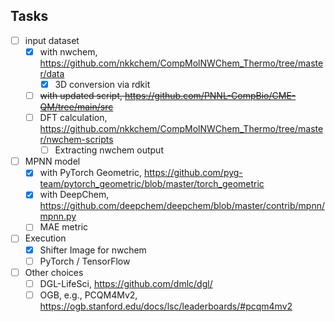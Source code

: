 ## Tasks
 
- [ ] input dataset
  - [x] with nwchem, https://github.com/nkkchem/CompMolNWChem_Thermo/tree/master/data
    - [x] 3D conversion via rdkit
  - [ ] ~~with updated script, https://github.com/PNNL-CompBio/CME-QM/tree/main/src~~
  - [ ] DFT calculation, https://github.com/nkkchem/CompMolNWChem_Thermo/tree/master/nwchem-scripts
    - [ ] Extracting nwchem output
- [ ] MPNN model
  - [x] with PyTorch Geometric, https://github.com/pyg-team/pytorch_geometric/blob/master/torch_geometric
  - [x] with DeepChem, https://github.com/deepchem/deepchem/blob/master/contrib/mpnn/mpnn.py
  - [ ] MAE metric
- [ ] Execution
  - [x] Shifter Image for nwchem
  - [ ] PyTorch / TensorFlow
- [ ] Other choices
  - [ ] DGL-LifeSci, https://github.com/dmlc/dgl/
  - [ ] OGB, e.g., PCQM4Mv2, https://ogb.stanford.edu/docs/lsc/leaderboards/#pcqm4mv2
